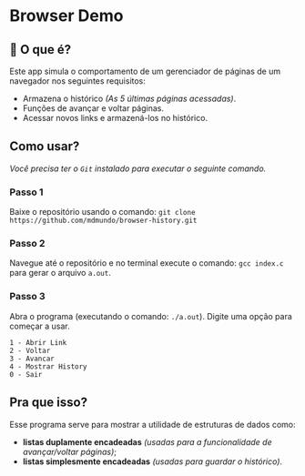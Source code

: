 # Browser Demo

## :thinking: O que é?

Este app simula o comportamento de um gerenciador de páginas de um navegador nos seguintes requisitos:

- Armazena o histórico _(As 5 últimas páginas acessadas)_.
- Funções de avançar e voltar páginas.
- Acessar novos links e armazená-los no histórico.

## Como usar?

_Você precisa ter o `Git` instalado para executar o seguinte comando._

### Passo 1

Baixe o repositório usando o comando: `git clone https://github.com/mdmundo/browser-history.git`

### Passo 2

Navegue até o repositório e no terminal execute o comando: `gcc index.c` para gerar o arquivo `a.out`.

### Passo 3

Abra o programa (executando o comando: `./a.out`). Digite uma opção para começar a usar.

```
1 - Abrir Link
2 - Voltar
3 - Avancar
4 - Mostrar History
0 - Sair
```

## Pra que isso?

Esse programa serve para mostrar a utilidade de estruturas de dados como:

- **listas duplamente encadeadas** _(usadas para a funcionalidade de avançar/voltar páginas)_;
- **listas simplesmente encadeadas** _(usadas para guardar o histórico)_.

